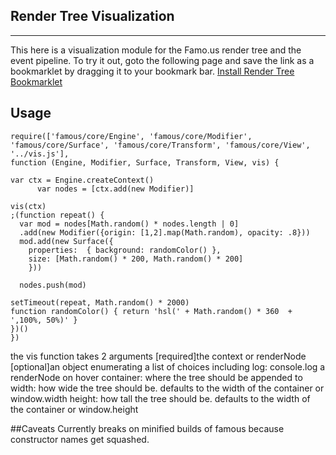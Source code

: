 ## Render Tree Visualization
-----------------------
This here is a visualization module  for the Famo.us render tree and the event pipeline.
To try it out, goto the following page and save the link as a bookmarklet by dragging
it to your bookmark bar. [Install Render Tree Bookmarklet](http://adnan-wahab.github.io/Render-Tree-Visualization)


## Usage
```
require(['famous/core/Engine', 'famous/core/Modifier', 'famous/core/Surface', 'famous/core/Transform', 'famous/core/View', '../vis.js'],
function (Engine, Modifier, Surface, Transform, View, vis) {

var ctx = Engine.createContext()
      var nodes = [ctx.add(new Modifier)]

vis(ctx)
;(function repeat() {
  var mod = nodes[Math.random() * nodes.length | 0]
  .add(new Modifier({origin: [1,2].map(Math.random), opacity: .8}))
  mod.add(new Surface({
    properties:  { background: randomColor() },
    size: [Math.random() * 200, Math.random() * 200]
    }))

  nodes.push(mod)

setTimeout(repeat, Math.random() * 2000)
function randomColor() { return 'hsl(' + Math.random() * 360  + ',100%, 50%)' }
})()
})
```
the vis function takes 2 arguments
[required]the context or renderNode
[optional]an object enumerating a list of choices including
log: console.log a renderNode on hover
container: where the tree should be appended to
width: how wide the tree should be. defaults to the width of the container or window.width
height: how tall the tree should be. defaults to the width of the container or window.height

##Caveats
Currently breaks on minified builds of famous because constructor names get
squashed.
